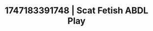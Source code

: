 ---
categories:
- Midnight fantasy
- Immersive erotica
- Alt romance
- BookTok after dark
- Pegging play
image: /assets/images/1747183391748.jpg
layout: post
seo:
  description: Featured content with sensual Scat Fetish, ABDL Play. HD images available.
  keywords: Scat Fetish, ABDL Play
  og_image: /assets/images/1747183391748.jpg
  schema_type: VisualArtwork
tags:
- ABDL Play
- Scat Fetish
- '#1747183391748'
title: 1747183391748 | Scat Fetish ABDL Play
---